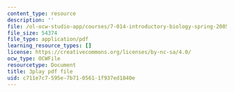 ```yaml
---
content_type: resource
description: ''
file: /ol-ocw-studio-app/courses/7-014-introductory-biology-spring-2005/c711e7c7595e7b7105611f937ed1840e_3zJI3dYB7gc.pdf
file_size: 54374
file_type: application/pdf
learning_resource_types: []
license: https://creativecommons.org/licenses/by-nc-sa/4.0/
ocw_type: OCWFile
resourcetype: Document
title: 3play pdf file
uid: c711e7c7-595e-7b71-0561-1f937ed1840e
---
```

